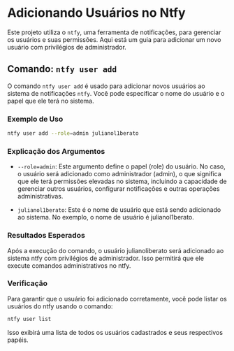 # Adicionando Usuários no Ntfy

Este projeto utiliza o `ntfy`, uma ferramenta de notificações, para gerenciar os usuários e suas permissões. Aqui está um guia para adicionar um novo usuário com privilégios de administrador.

## Comando: `ntfy user add`

O comando `ntfy user add` é usado para adicionar novos usuários ao sistema de notificações `ntfy`. Você pode especificar o nome do usuário e o papel que ele terá no sistema. 

### Exemplo de Uso

```bash
ntfy user add --role=admin julianol1berato
```

### Explicação dos Argumentos
- `--role=admin`: Este argumento define o papel (role) do usuário. No caso, o usuário será adicionado como administrador (admin), o que significa que ele terá permissões elevadas no sistema, incluindo a capacidade de gerenciar outros usuários, configurar notificações e outras operações administrativas.

- `julianol1berato`: Este é o nome de usuário que está sendo adicionado ao sistema. No exemplo, o nome de usuário é julianol1berato.

### Resultados Esperados
Após a execução do comando, o usuário julianoliberato será adicionado ao sistema ntfy com privilégios de administrador. Isso permitirá que ele execute comandos administrativos no ntfy.

### Verificação
Para garantir que o usuário foi adicionado corretamente, você pode listar os usuários do ntfy usando o comando:
```bash
ntfy user list
```
Isso exibirá uma lista de todos os usuários cadastrados e seus respectivos papéis.


